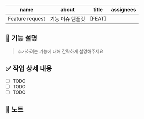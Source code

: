 | **name**        | **about**        | **title** | **assignees** |
| --------------- | ---------------- | --------- | ------------- |
| Feature request | 기능 이슈 템플릿 | [FEAT]    |               |

## 🚀 기능 설명

> 추가하려는 기능에 대해 간략하게 설명해주세요

## ✅ 작업 상세 내용

- [ ] TODO
- [ ] TODO
- [ ] TODO

## 📢 노트
